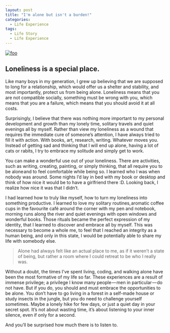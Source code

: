 ```yaml
---
layout: post
title: "I'm alone but isn't a burden!"
categories:
  - Life Experience
tags:
  - Life Story
  - Life Experience
---
```


[![foo](https://cdn-images-1.medium.com/max/800/1*QxVoX5OTvQ8Qid-wpug_1A.jpeg)]()

## Loneliness is a special place.
Like many boys in my generation, I grew up believing that we are supposed to long for a relationship, which would offer us a shelter and stability, and most importantly, protect us from being alone. Loneliness means that you are not compatible socially, something must be wrong with you, which means that you are a failure, which means that you should avoid it at all costs.

Surprisingly, I believe that there was nothing more important to my personal development and growth than my lonely time, solitary travels and quiet evenings all by myself. Rather than view my loneliness as a wound that requires the immediate cure of someone’s attention, I have always tried to fill it with action. With books, art, research, writing. Whatever moves you. Instead of getting sad and thinking that I will end up alone, having a lot of cats or rabits, I try to embrace my solitude and simply get to work.

You can make a wonderful use out of your loneliness. There are activities, such as writing, creating, painting, or simply thinking, that all require you to be alone and to feel comfortable while being so. I learned who I was when nobody was around. Some nights I’d lay in bed with my book or desktop and think of how nice it would be to have a girlfriend there :D. Looking back, I realize how nice it was that I didn’t.

I had learned how to truly like myself, how to turn my loneliness into something productive. I learned to love my solitary routines, aromatic coffee cups in the favourite café around the corner with my pen and notebook, morning runs along the river and quiet evenings with open windows and wonderful books. Those rituals became the perfect expression of my identity, that I learned to discover and embrace all by myself. This was necessary to become a whole me, to feel that I reached an integrity as a human being, and only in this state, I would be potentially able to share my life with somebody else.

> Alone had always felt like an actual place to me, as if it weren’t a state of being, but rather a room where I could retreat to be who I really was.

Without a doubt, the times I’ve spent living, coding, and walking alone have been the most formative of my life so far. These experiences are a result of immense privilege; a privilege I know many people — men in particular — do not have. But if you do, you should and must embrace the opportunities to be alone. You don’t have to go living in a forest in a self-made house or study insects in the jungle, but you do need to challenge yourself sometimes. Maybe a lonely hike for few days, or just a quiet day in your secret spot. It’s not about wasting time, it’s about listening to your inner silence, even if only for a second.

And you’ll be surprised how much there is to listen to.



